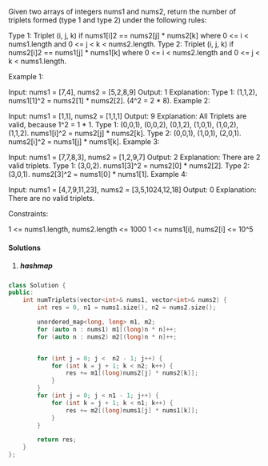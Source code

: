 Given two arrays of integers nums1 and nums2, return the number of triplets formed (type 1 and type 2) under the following rules:

Type 1: Triplet (i, j, k) if nums1[i]2 == nums2[j] * nums2[k] where 0 <= i < nums1.length and 0 <= j < k < nums2.length.
Type 2: Triplet (i, j, k) if nums2[i]2 == nums1[j] * nums1[k] where 0 <= i < nums2.length and 0 <= j < k < nums1.length.
 

Example 1:

Input: nums1 = [7,4], nums2 = [5,2,8,9]
Output: 1
Explanation: Type 1: (1,1,2), nums1[1]^2 = nums2[1] * nums2[2]. (4^2 = 2 * 8). 
Example 2:

Input: nums1 = [1,1], nums2 = [1,1,1]
Output: 9
Explanation: All Triplets are valid, because 1^2 = 1 * 1.
Type 1: (0,0,1), (0,0,2), (0,1,2), (1,0,1), (1,0,2), (1,1,2).  nums1[i]^2 = nums2[j] * nums2[k].
Type 2: (0,0,1), (1,0,1), (2,0,1). nums2[i]^2 = nums1[j] * nums1[k].
Example 3:

Input: nums1 = [7,7,8,3], nums2 = [1,2,9,7]
Output: 2
Explanation: There are 2 valid triplets.
Type 1: (3,0,2).  nums1[3]^2 = nums2[0] * nums2[2].
Type 2: (3,0,1).  nums2[3]^2 = nums1[0] * nums1[1].
Example 4:

Input: nums1 = [4,7,9,11,23], nums2 = [3,5,1024,12,18]
Output: 0
Explanation: There are no valid triplets.
 

Constraints:

1 <= nums1.length, nums2.length <= 1000
1 <= nums1[i], nums2[i] <= 10^5


#### Solutions

1. ##### hashmap

```c++
class Solution {
public:
    int numTriplets(vector<int>& nums1, vector<int>& nums2) {
        int res = 0, n1 = nums1.size(), n2 = nums2.size();

        unordered_map<long, long> m1, m2;
        for (auto n : nums1) m1[(long)n * n]++;
        for (auto n : nums2) m2[(long)n * n]++;


        for (int j = 0; j <  n2 - 1; j++) {
            for (int k = j + 1; k < n2; k++) {
                res += m1[(long)nums2[j] * nums2[k]];
            }
        }
        for (int j = 0; j < n1 - 1; j++) {
            for (int k = j + 1; k < n1; k++) {
                res += m2[(long)nums1[j] * nums1[k]];
            }
        }

        return res;
    }
};
```